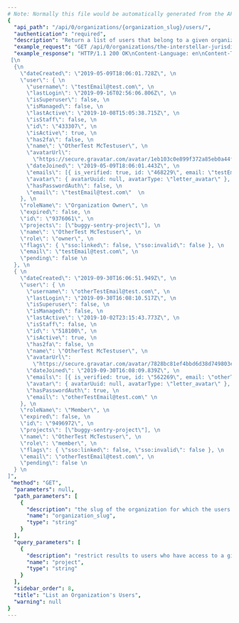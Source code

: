 ```yaml
---
# Note: Normally this file would be automatically generated from the API using `api-docs/generate.py`
{
  "api_path": "/api/0/organizations/{organization_slug}/users/", 
  "authentication": "required", 
  "description": "Return a list of users that belong to a given organization.", 
  "example_request": "GET /api/0/organizations/the-interstellar-jurisdiction/users/?project=123456 HTTP/1.1\nHost: sentry.io\nAuthorization: Bearer <token>", 
  "example_response": "HTTP/1.1 200 OK\nContent-Language: en\nContent-Type: application/json\nContent-Length: 886\nX-Content-Type-Options: nosniff\nX-XSS-Protection: 1; mode=block\nAllow: GET, HEAD, OPTIONS\nX-Frame-Options: deny\n\n
 [\n
  {\n
    \"dateCreated\": \"2019-05-09T18:06:01.728Z\", \n
    \"user\": { \n
      \"username\": \"testEmail@test.com\", \n
      \"lastLogin\": \"2019-09-16T02:56:06.806Z\", \n
      \"isSuperuser\": false, \n
      \"isManaged\": false, \n
      \"lastActive\": \"2019-10-08T15:05:38.715Z\", \n
      \"isStaff\": false, \n
      \"id\": \"433307\", \n
      \"isActive\": true, \n
      \"has2fa\": false, \n
      \"name\": \"OtherTest McTestuser\", \n
      \"avatarUrl\":
        \"https://secure.gravatar.com/avatar/1eb103c0e899f372a85eb0a44f0a0f42?s=32&d=mm\", \n
      \"dateJoined\": \"2019-05-09T18:06:01.443Z\", \n
      \"emails\": [{ is_verified: true, id: \"468229\", email: \"testEmail@test.com\" }], \n
      \"avatar\": { avatarUuid: null, avatarType: \"letter_avatar\" }, \n
      \"hasPasswordAuth\": false, \n
      \"email\": \"testEmail@test.com\"  \n
    }, \n
    \"roleName\": \"Organization Owner\", \n
    \"expired\": false, \n
    \"id\": \"9376061\", \n
    \"projects\": [\"buggy-sentry-project\"], \n
    \"name\": \"OtherTest McTestuser\", \n
    \"role\": \"owner\", \n
    \"flags\": { \"sso:linked\": false, \"sso:invalid\": false }, \n
    \"email\": \"testEmail@test.com\", \n
    \"pending\": false \n
  }, \n
  { \n
    \"dateCreated\": \"2019-09-30T16:06:51.949Z\", \n
    \"user\": { \n
      \"username\": \"otherTestEmail@test.com\", \n
      \"lastLogin\": \"2019-09-30T16:08:10.517Z\", \n
      \"isSuperuser\": false, \n
      \"isManaged\": false, \n
      \"lastActive\": \"2019-10-02T23:15:43.773Z\", \n
      \"isStaff\": false, \n
      \"id\": \"518100\", \n
      \"isActive\": true, \n
      \"has2fa\": false, \n
      \"name\": \"OtherTest McTestuser\", \n
      \"avatarUrl\":
        \"https://secure.gravatar.com/avatar/7828bc81ef4bbd6d38d749803e1a02c6?s=32&d=mm\", \n
      \"dateJoined\": \"2019-09-30T16:08:09.839Z\", \n
      \"emails\": [{ is_verified: true, id: \"562269\", email: \"otherTestEmail@test.com\" }], \n
      \"avatar\": { avatarUuid: null, avatarType: \"letter_avatar\" }, \n
      \"hasPasswordAuth\": true, \n
      \"email\": \"otherTestEmail@test.com\" \n
    }, \n
    \"roleName\": \"Member\", \n
    \"expired\": false, \n
    \"id\": \"9496972\", \n
    \"projects\": [\"buggy-sentry-project\"], \n
    \"name\": \"OtherTest McTestuser\", \n
    \"role\": \"member\", \n
    \"flags\": { \"sso:linked\": false, \"sso:invalid\": false }, \n
    \"email\": \"otherTestEmail@test.com\", \n
    \"pending\": false \n
  } \n
]",
 "method": "GET", 
  "parameters": null, 
  "path_parameters": [
    {
      "description": "the slug of the organization for which the users should be listed.", 
      "name": "organization_slug", 
      "type": "string"
    }
  ], 
  "query_parameters": [
    {
      "description": "restrict results to users who have access to a given project ID", 
      "name": "project", 
      "type": "string"
    } 
  ], 
  "sidebar_order": 8, 
  "title": "List an Organization's Users", 
  "warning": null
}
---
```

